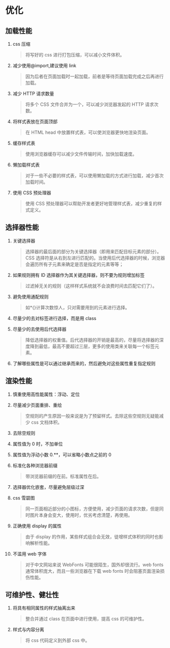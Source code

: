# 优化

## 加载性能

1. <span class="cor-tip">css 压缩</span>
   > 将写好的 css 进行打包压缩，可以减小文件体积。
2. <span class="cor-tip">减少使用@import,建议使用 link</span>
   > 因为后者在页面加载时一起加载，前者是等待页面加载完成之后再进行加载。
3. <span class="cor-tip">减少 HTTP 请求数量</span>
   > 将多个 CSS 文件合并为一个，可以减少浏览器发起的 HTTP 请求次数。
4. <span class="cor-tip">将样式表放在页面顶部</span>
   > 在 HTML head 中放置样式表，可以使浏览器更快地渲染页面。
5. <span class="cor-tip">缓存样式表</span>
   > 使用浏览器缓存可以减少文件传输时间，加快加载速度。
6. <span class="cor-tip">懒加载样式表</span>
   > 对于一些不必要的样式表，可以使用懒加载的方式进行加载，减少首次加载时间。
7. <span class="cor-tip">使用 CSS 预处理器</span>
   > 使用 CSS 预处理器可以帮助开发者更好地管理样式表，减少重复的样式定义。

## 选择器性能

1. <span class="cor-tip">关键选择器</span>
   > 选择器的最后面的部分为关键选择器（即用来匹配目标元素的部分）。CSS 选择符是从右到左进行匹配的。当使用后代选择器的时候，浏览器会遍历所有子元素来确定是否是指定的元素等等；
2. <span class="cor-tip">如果规则拥有 ID 选择器作为其关键选择器，则不要为规则增加标签</span>
   > 过滤掉无关的规则（这样样式系统就不会浪费时间去匹配它们了）。
3. <span class="cor-tip">避免使用通配规则</span>
   > 如\*{}计算次数惊人，只对需要用到的元素进行选择。
4. <span class="cor-tip">尽量少的去对标签进行选择，而是用 class</span>
   >
5. <span class="cor-tip">尽量少的去使用后代选择器</span>
   > 降低选择器的权重值。后代选择器的开销是最高的，尽量将选择器的深度降到最低，最高不要超过三层，更多的使用类来关联每一个标签元素。
6. <span class="cor-tip">了解哪些属性是可以通过继承而来的，然后避免对这些属性重复指定规则</span>

## 渲染性能

1. <span class="cor-tip">慎重使用高性能属性：浮动、定位</span>
   >
2. <span class="cor-tip">尽量减少页面重排、重绘</span>
   > 空规则的产生原因一般来说是为了预留样式。去除这些空规则无疑能减少 css 文档体积。
3. <span class="cor-tip">去除空规则</span>
   >
4. <span class="cor-tip">属性值为 0 时，不加单位</span>
   >
5. <span class="cor-tip">属性值为浮动小数 0.\*\*，可以省略小数点之前的 0</span>
   >
6. <span class="cor-tip">标准化各种浏览器前缀</span>
   > 带浏览器前缀的在前。标准属性在后。
7. <span class="cor-tip">选择器优化嵌套，尽量避免层级过深</span>
   >
8. <span class="cor-tip">css 雪碧图</span>
   > 同一页面相近部分的小图标，方便使用，减少页面的请求次数，但是同时图片本身会变大，使用时，优劣考虑清楚，再使用。
9. <span class="cor-tip">正确使用 display 的属性</span>
   > 由于 display 的作用，某些样式组合会无效，徒增样式体积的同时也影响解析性能。
10. <span class="cor-tip">不滥用 web 字体</span>
    > 对于中文网站来说 WebFonts 可能很陌生，国外却很流行。web fonts 通常体积庞大，而且一些浏览器在下载 web fonts 时会阻塞页面渲染损伤性能。

## 可维护性、健壮性

1. <span class="cor-tip">将具有相同属性的样式抽离出来</span>
   > 整合并通过 class 在页面中进行使用，提高 css 的可维护性。
2. <span class="cor-tip">样式与内容分离</span>
   > 将 css 代码定义到外部 css 中。
